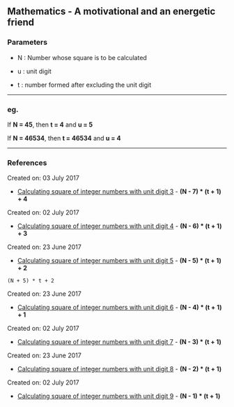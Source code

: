 ## Mathematics - A motivational and an energetic friend

	
### Parameters

* N : Number whose square is to be calculated

* u : unit digit

* t : number formed after excluding the unit digit

<hr>

### eg.
   
If **N = 45**, then **t = 4** and **u = 5**

If **N = 46534**, then **t = 46534** and **u = 4**

<hr>

### References
Created on: 03 July 2017
* [Calculating square of integer numbers with unit digit 3](./maths/calculating_squares_of_ends_at_3.md) - **(N - 7) * (t + 1) + 4**

Created on: 02 July 2017
* [Calculating square of integer numbers with unit digit 4](./maths/calculating_squares_of_ends_at_4.md) - **(N - 6) * (t + 1) + 3**

Created on: 23 June 2017
* [Calculating square of integer numbers with unit digit 5](./maths/calculating_squares_of_ends_at_5.md) - **(N - 5) * (t + 1) + 2**

```
(N + 5) * t + 2
```

Created on: 23 June 2017
* [Calculating square of integer numbers with unit digit 6](./maths/calculating_squares_of_ends_at_6.md) - **(N - 4) * (t + 1) + 1**

Created on: 02 July 2017
* [Calculating square of integer numbers with unit digit 7](./maths/calculating_squares_of_ends_at_7.md) - **(N - 3) * (t + 1)**

Created on: 23 June 2017
* [Calculating square of integer numbers with unit digit 8](./maths/calculating_squares_of_ends_at_8.md) - **(N - 2) * (t + 1)**

Created on: 02 July 2017
* [Calculating square of integer numbers with unit digit 9](./maths/calculating_squares_of_ends_at_9.md) - **(N - 1) * (t + 1)**

